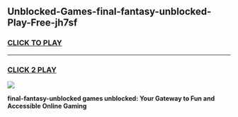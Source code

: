 
## Unblocked-Games-final-fantasy-unblocked-Play-Free-jh7sf
<h3>
<a href="https://premium76.site?title=final-fantasy-unblocked&ref=12A">CLICK TO PLAY</a></h3>
<hr>

<h3>
<a href="https://premium76.site?title=final-fantasy-unblocked&ref=12A">CLICK 2 PLAY</a>
  
</h3>

<a href="https://premium76.site?title=final-fantasy-unblocked&ref=12A"><img src="https://clearcache.store/games.png"></a>


**final-fantasy-unblocked games unblocked: Your Gateway to Fun and Accessible Online Gaming**
